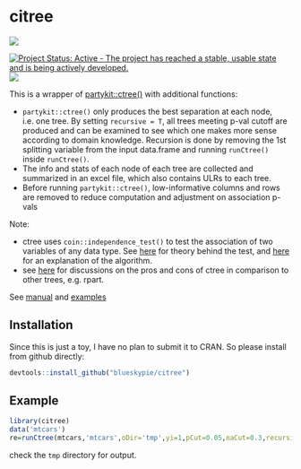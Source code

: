 
<!-- README.md is generated from README.Rmd. Please edit that file -->

# citree

[![](https://img.shields.io/badge/devel%20version-0.1.0-blue.svg)](https://github.com/blueskypie/citree)

[![Project Status: Active - The project has reached a stable, usable
state and is being actively
developed.](https://www.repostatus.org/badges/latest/active.svg)](https://www.repostatus.org/#active)
[![](https://img.shields.io/badge/lifecycle-stable-brightgreen.svg)](https://lifecycle.r-lib.org/articles/stages.html#stable)

This is a wrapper of
[partykit::ctree()](https://rdrr.io/cran/partykit/man/ctree.html) with
additional functions:

- `partykit::ctree()` only produces the best separation at each node,
  i.e. one tree. By setting `recursive = T`, all trees meeting p-val
  cutoff are produced and can be examined to see which one makes more
  sense according to domain knowledge. Recursion is done by removing the
  1st splitting variable from the input data.frame and running
  `runCtree()` inside `runCtree()`.
- The info and stats of each node of each tree are collected and
  summarized in an excel file, which also contains ULRs to each tree.
- Before running `partykit::ctree()`, low-informative columns and rows
  are removed to reduce computation and adjustment on association p-vals

Note:

- ctree uses `coin::independence_test()` to test the association of two
  variables of any data type. See
  [here](https://cran.r-project.org/web/packages/coin/vignettes/LegoCondInf.pdf)
  for theory behind the test, and
  [here](https://stats.stackexchange.com/questions/404589/ctree-in-r-how-optimal-is-the-optimal-split-point)
  for an explanation of the algorithm.
- see
  [here](https://stats.stackexchange.com/questions/12140/conditional-inference-trees-vs-traditional-decision-trees)
  for discussions on the pros and cons of ctree in comparison to other
  trees, e.g. rpart.

See [manual](https://blueskypie.github.io/citree/reference/index.html)
and
[examples](https://blueskypie.github.io/citree/articles/citree-vignette.html)

## Installation

Since this is just a toy, I have no plan to submit it to CRAN. So please
install from github directly:

``` r
devtools::install_github("blueskypie/citree")
```

## Example

``` r
library(citree)
data('mtcars')
re=runCtree(mtcars,'mtcars',oDir='tmp',yi=1,pCut=0.05,naCut=0.3,recursive=T)
```

check the `tmp` directory for output.
